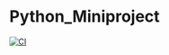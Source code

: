 # Python_Miniproject

[![CI](https://github.com/99003524/Python_Miniproject/actions/workflows/main.yml/badge.svg)](https://github.com/99003524/Python_Miniproject/actions/workflows/main.yml)
